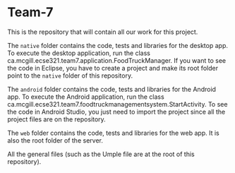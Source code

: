 # Team-7

This is the repository that will contain all our work for this project.

The `native` folder contains the code, tests and libraries for the desktop app. To execute the desktop application, run the class ca.mcgill.ecse321.team7.application.FoodTruckManager. If you want to see the code in Eclipse, you have to create a project and make its root folder point to the `native` folder of this repository.

The `android` folder contains the code, tests and libraries for the Android app. To execute the Android application, run the class ca.mcgill.ecse321.team7.foodtruckmanagementsystem.StartActivity. To see the code in Android Studio, you just need to import the project since all the project files are on the repository.

The `web` folder contains the code, tests and libraries for the web app. It is also the root folder of the server.

All the general files (such as the Umple file are at the root of this repository).

